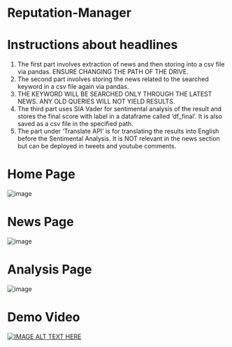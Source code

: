 # Reputation-Manager

# Instructions about headlines

1. The first part involves extraction of news and then storing into a csv file via pandas. ENSURE CHANGING THE PATH OF THE DRIVE.
2. The second part involves storing the news related to the searched keyword in a csv file again via pandas.
3. THE KEYWORD WILL BE SEARCHED ONLY THROUGH THE LATEST NEWS. ANY OLD QUERIES WILL NOT YIELD RESULTS. 
4. The third part uses SIA Vader for sentimental analysis of the result and stores the final score with label in a dataframe called ‘df_final’. It is also saved as a csv file in the specified path.
5. The part under ‘Translate API’ is for translating the results into English before the Sentimental Analysis. It is NOT relevant in the news section but can be deployed in tweets and youtube comments.

# Home Page
![image](https://user-images.githubusercontent.com/69114003/137631101-cd5d5de6-2f31-4089-a077-cc623d4dadd2.png)


# News Page
![image](https://user-images.githubusercontent.com/69114003/137631144-f8d2adf7-5953-4846-9a56-dbf501ba40af.png)


# Analysis Page

![image](https://user-images.githubusercontent.com/69114003/137631184-0dea7533-9215-48a3-b7d3-2ae46e170ecb.png)

# Demo Video

[![IMAGE ALT TEXT HERE](![image](https://user-images.githubusercontent.com/69114003/137631508-cecf7738-88ea-45e8-873e-7cc8c2127116.png))](https://youtu.be/si2ELgX7F_0)


